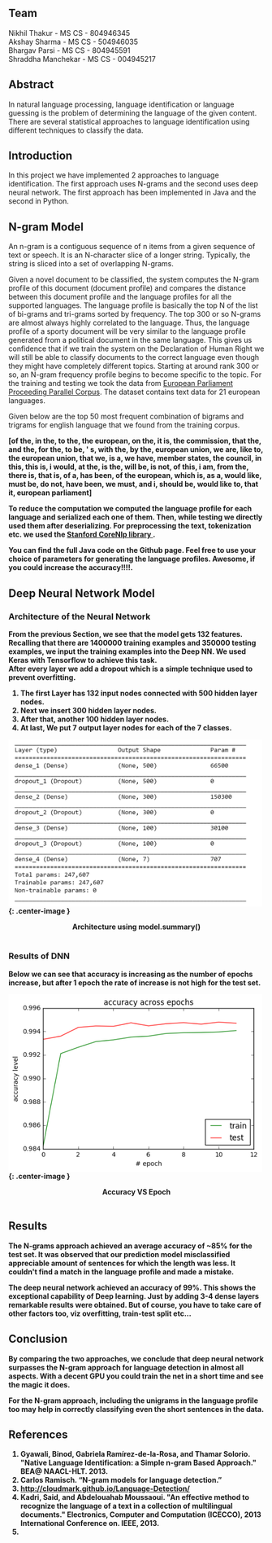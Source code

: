 <style>
{% include blogspots.css %}
</style>
## Team
Nikhil Thakur - MS CS  - 804946345<br />
Akshay Sharma - MS CS  - 504946035<br />
Bhargav Parsi - MS CS  - 804945591<br />
Shraddha Manchekar - MS CS  - 004945217<br />

## Abstract
In natural language processing, language identification or language guessing is the problem of determining the language of the given content.
There are several statistical approaches to language identification using different techniques to classify the data.

## Introduction
In this project we have implemented 2 approaches to language identification. The first approach uses N-grams and the second uses deep neural network.
The first approach has been implemented in Java and the second in Python. 


## N-gram Model
An n-gram is a contiguous sequence of n items from a given sequence of text or speech. It is an N-character slice of a longer string. Typically, the string is sliced into a set of overlapping N-grams.

Given a novel document to be classified, the system computes the N-gram profile of this document (document profile) and compares the distance between this document profile and
the language profiles for all the supported languages. The language profile is basically the top N of the list of bi-grams and tri-grams sorted by frequency. The top 300 or so N-grams are almost always highly correlated to the language. Thus, the language profile of a sporty document will be very similar to the language profile generated from a political document in the same language. This gives us confidence that if we train the system on the Declaration of Human Right we will still be able to classify documents to the correct language even though they might have completely different topics. Starting at around rank 300 or so, an N-gram frequency profile begins to become specific to the topic. For the training and testing we took the data from <a target="_blank" href = "http://www.statmt.org/europarl/">European Parliament Proceeding Parallel Corpus</a>. The dataset contains text data for 21 european languages.



Given below are the top 50 most frequent combination of bigrams and trigrams for english language that we found from the training corpus.


<strong>[of the, in the, to the, the european, on the, it is, the commission, that the, and the, for the, to be, ' s, with the, by the, european union, we are, like to, the european union, that we, is a, we have, member states, the council, in this, this is, i would, at the, is the, will be, is not, of this, i am, from the, there is, that is, of a, has been, of the european, which is, as a, would like, must be, do not, have been, we must, and i, should be, would like to, that it, european parliament]<strong>
</strong>



To reduce the computation we computed the language profile for each language and serialized each one of them. Then, while testing we directly used them after deserializing.
For preprocessing the text, tokenization etc. we used the <a target="_blank" href = "https://stanfordnlp.github.io/CoreNLP/">Stanford CoreNlp library </a>. 

You can find the full Java code on the Github page. Feel free to use your choice of parameters for generating the language profiles.
Awesome, if you could increase the accuracy!!!!.



## Deep Neural Network Model


### Architecture of the Neural Network
From the previous Section, we see that the model gets 132 features. Recalling that there are 1400000 training examples and 350000 testing examples, we input the training examples into the Deep NN. We used Keras with Tensorflow to achieve this task. <br />
After every layer we add a dropout which is a simple technique used to prevent overfitting.
1. The first Layer has 132 input nodes connected with 500 hidden layer nodes.
2. Next we insert 300 hidden layer nodes.
3. After that, another 100 hidden layer nodes.
4. At last, We put 7 output layer nodes for each of the 7 classes. 

<img src="Images/architecture.PNG" width="500" align="middle">{: .center-image }
<center><b>Architecture using model.summary()</b></center>
<br>


### Results of DNN

Below we can see that accuracy is increasing as the number of epochs increase, but after 1 epoch the rate of increase is not high for the test set.


<img src="Images/accuracy_vs_epoch.PNG" width="500" align="middle">{: .center-image }
<center><b>Accuracy VS Epoch</b></center>
<br>



## Results

The N-grams approach achieved an average accuracy of ~85% for the test set. It was observed that our prediction model misclassified appreciable amount of sentences for which the length was less. It couldn't find a match in the language profile and made a mistake.

The deep neural network achieved an accuracy of 99%. This shows the exceptional capability of Deep learning. Just by adding 3-4 dense layers remarkable results were obtained.
But of course, you have to take care of other factors too, viz overfitting, train-test split etc...



## Conclusion

By comparing the two approaches, we conclude that deep neural network surpasses the N-gram approach for language detection in almost all aspects. With a decent GPU you could train the net in a short time and see the magic it does.

For the N-gram approach, including the unigrams in the language profile too may help in correctly classifying even the short sentences in the data.



## References

1. Gyawali, Binod, Gabriela Ramírez-de-la-Rosa, and Thamar Solorio. "Native Language Identification: a Simple n-gram Based Approach." BEA@ NAACL-HLT. 2013.
2. Carlos Ramisch. “N-gram models for language detection.”
3. http://cloudmark.github.io/Language-Detection/
4. Kadri, Said, and Abdelouahab Moussaoui. "An effective method to recognize the language of a text in a collection of multilingual documents." Electronics, Computer and     	   Computation (ICECCO), 2013 International Conference on. IEEE, 2013.
5. 


